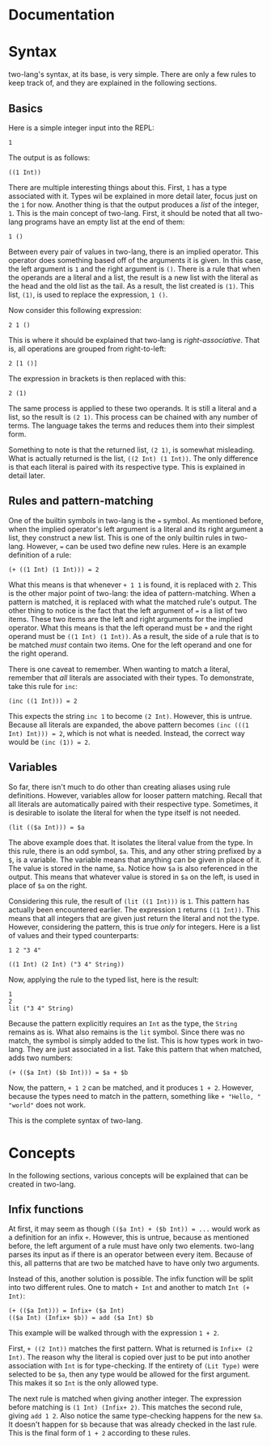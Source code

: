 Documentation
====

# Syntax

two-lang's syntax, at its base, is very simple.  There are only a few rules to keep track of, and they are explained in the following sections.

## Basics

Here is a simple integer input into the REPL:

```
1
```

The output is as follows:

```
((1 Int))
```

There are multiple interesting things about this.  First, `1` has a type associated with it.  Types wil be explained in more detail later, focus just on the `1` for now.  Another thing is that the output produces a *list* of the integer, `1`.  This is the main concept of two-lang.  First, it should be noted that all two-lang programs have an empty list at the end of them:

```
1 ()
```

Between every pair of values in two-lang, there is an implied operator.  This operator does something based off of the arguments it is given.  In this case, the left argument is `1` and the right argument is `()`.  There is a rule that when the operands are a literal and a list, the result is a new list with the literal as the head and the old list as the tail.  As a result, the list created is `(1)`.  This list, `(1)`, is used to replace the expression, `1 ()`.  

Now consider this following expression:

```
2 1 ()
```

This is where it should be explained that two-lang is *right-associative*.  That is, all operations are grouped from right-to-left:

```
2 [1 ()]
```

The expression in brackets is then replaced with this:

```
2 (1)
```

The same process is applied to these two operands.  It is still a literal and a list, so the result is `(2 1)`.  This process can be chained with any number of terms.  The language takes the terms and reduces them into their simplest form.

Something to note is that the returned list, `(2 1)`, is somewhat misleading.  What is actually returned is the list, `((2 Int) (1 Int))`.  The only difference is that each literal is paired with its respective type.  This is explained in detail later.

## Rules and pattern-matching

One of the builtin symbols in two-lang is the `=` symbol.  As mentioned before, when the implied operator's left argument is a literal and its right argument a list, they construct a new list.  This is one of the only builtin rules in two-lang.  However, `=` can be used two define new rules.  Here is an example definition of a rule:

```
(+ ((1 Int) (1 Int))) = 2
```

What this means is that whenever `+ 1 1` is found, it is replaced with `2`.  This is the other major point of two-lang: the idea of pattern-matching.  When a pattern is matched, it is replaced with what the matched rule's output.  The other thing to notice is the fact that the left argument of `=` is a list of two items.  These two items are the left and right arguments for the implied operator.  What this means is that the left operand must be `+` and the right operand must be `((1 Int) (1 Int))`.  As a result, the side of a rule that is to be matched *must* contain two items.  One for the left operand and one for the right operand.

There is one caveat to remember.  When wanting to match a literal, remember that *all* literals are associated with their types.  To demonstrate, take this rule for `inc`:

```
(inc ((1 Int))) = 2
```

This expects the string `inc 1` to become `(2 Int)`.  However, this is untrue.  Because all literals are expanded, the above pattern becomes `(inc (((1 Int) Int))) = 2`, which is not what is needed.  Instead, the correct way would be `(inc (1)) = 2`.

## Variables

So far, there isn't much to do other than creating aliases using rule definitions.  However, variables allow for looser pattern matching.  Recall that all literals are automatically paired with their respective type.  Sometimes, it is desirable to isolate the literal for when the type itself is not needed.

```
(lit (($a Int))) = $a
```

The above example does that.  It isolates the literal value from the type.  In this rule, there is an odd symbol, `$a`.  This, and any other string prefixed by a `$`, is a variable.  The variable means that anything can be given in place of it.  The value is stored in the name, `$a`.  Notice how `$a` is also referenced in the output.  This means that whatever value is stored in `$a` on the left, is used in place of `$a` on the right.

Considering this rule, the result of `(lit ((1 Int)))` is `1`.  This pattern has actually been encountered earlier.  The expression `1` returns `((1 Int))`.  This means that all integers that are given just return the literal and not the type.  However, considering the pattern, this is true *only* for integers.  Here is a list of values and their typed counterparts:

```
1 2 "3 4"

((1 Int) (2 Int) ("3 4" String))
```

Now, applying the rule to the typed list, here is the result:

```
1 
2 
lit ("3 4" String)
```

Because the pattern explicitly requires an `Int` as the type, the `String` remains as is.  What also remains is the `lit` symbol.  Since there was no match, the symbol is simply added to the list.  This is how types work in two-lang.  They are just associated in a list.  Take this pattern that when matched, adds two numbers:

```
(+ (($a Int) ($b Int))) = $a + $b
```

Now, the pattern, `+ 1 2` can be matched, and it produces `1 + 2`.  However, because the types need to match in the pattern, something like `+ "Hello, " "world"` does not work.

This is the complete syntax of two-lang.

# Concepts

In the following sections, various concepts will be explained that can be created in two-lang.

## Infix functions

At first, it may seem as though `(($a Int) + ($b Int)) = ...` would work as a definition for an infix `+`.  However, this is untrue, because as mentioned before, the left argument of a rule must have only two elements.  two-lang parses its input as if there is an operator between every item.  Because of this, all patterns that are two be matched have to have only two arguments.

Instead of this, another solution is possible.  The infix function will be split into two different rules.  One to match `+ Int` and another to match `Int (+ Int)`:

```
(+ (($a Int))) = Infix+ ($a Int)
(($a Int) (Infix+ $b)) = add ($a Int) $b
```

This example will be walked through with the expression `1 + 2`.

First, `+ ((2 Int))` matches the first pattern.  What is returned is `Infix+ (2 Int)`.  The reason why the literal is copied over just to be put into another association with `Int` is for type-checking.  If the entirety of `(Lit Type)` were selected to be `$a`, then any type would be allowed for the first argument.  This makes it so `Int` is the only allowed type.

The next rule is matched when giving another integer.  The expression before matching is `(1 Int) (Infix+ 2)`.  This matches the second rule, giving `add 1 2`.  Also notice the same type-checking happens for the new `$a`.  It doesn't happen for `$b` because that was already checked in the last rule.  This is the final form of `1 + 2` according to these rules.
